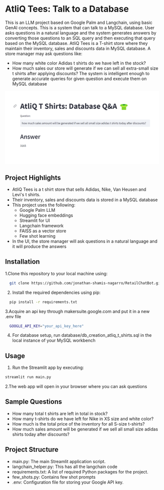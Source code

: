 
# AtliQ Tees: Talk to a Database  

This is an LLM project based on Google Palm and Langchain, using basic GenAI concepts. This is a system that can talk to a MySQL database. 
User asks questions in a natural language and the system generates answers by converting those questions to an SQL query and
then executing that query based on the MySQL database. 
AtliQ Tees is a T-shirt store where they maintain their inventory, sales and discounts data in MySQL database. A store manager 
may ask questions like:
- How many white color Adidas t shirts do we have left in the stock?
- How much sales our store will generate if we can sell all extra-small size t shirts after applying discounts?
The system is intelligent enough to generate accurate queries for given question and execute them on MySQL database

![](atliq_tees.png)

## Project Highlights

- AtliQ Tees is a t shirt store that sells Adidas, Nike, Van Heusen and Levi's t shirts.
- Their inventory, sales and discounts data is stored in a MySQL database
- This project uses the following:
  - Google Palm LLM
  - Hugging face embeddings
  - Streamlit for UI
  - Langchain framework
  - FAISS as a vector store
  - Few shot learning
- In the UI, the store manager will ask questions in a natural language and it will produce the answers


## Installation

1.Clone this repository to your local machine using:

```bash
  git clone https://github.com/jonathan-shamis-nagarro/RetailChatBot.git
```
2. Install the required dependencies using pip:

```bash
  pip install -r requirements.txt
```
3.Acquire an api key through makersuite.google.com and put it in a new .env file

```bash
  GOOGLE_API_KEY="your_api_key_here"
```
4. For database setup, run database/db_creation_atliq_t_shirts.sql in the local instance of your MySQL workbench

## Usage

1. Run the Streamlit app by executing:
```bash
streamlit run main.py
```

2.The web app will open in your browser where you can ask questions

## Sample Questions
  - How many total t shirts are left in total in stock?
  - How many t-shirts do we have left for Nike in XS size and white color?
  - How much is the total price of the inventory for all S-size t-shirts?
  - How much sales amount will be generated if we sell all small size adidas shirts today after discounts?
  
## Project Structure

- main.py: The main Streamlit application script.
- langchain_helper.py: This has all the langchain code
- requirements.txt: A list of required Python packages for the project.
- few_shots.py: Contains few shot prompts
- .env: Configuration file for storing your Google API key.